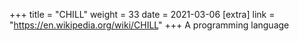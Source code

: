 +++
title = "CHILL"
weight = 33
date = 2021-03-06
[extra]
link = "https://en.wikipedia.org/wiki/CHILL"
+++
A programming language

